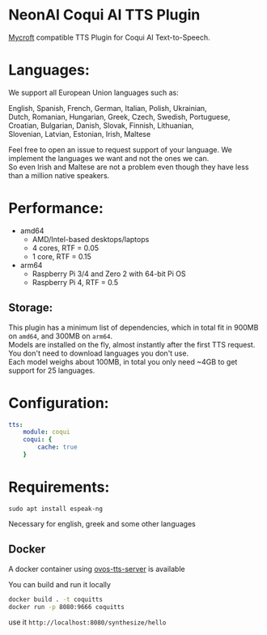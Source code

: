 # NeonAI Coqui AI TTS Plugin
[Mycroft](https://mycroft-ai.gitbook.io/docs/mycroft-technologies/mycroft-core/plugins) compatible
TTS Plugin for Coqui AI Text-to-Speech.

# Languages:
We support all European Union languages such as:

English, Spanish, French, German, Italian, Polish, Ukrainian, \
Dutch, Romanian, Hungarian, Greek, Czech, Swedish, Portuguese, \
Croatian, Bulgarian, Danish, Slovak, Finnish, Lithuanian, \
Slovenian, Latvian, Estonian, Irish, Maltese

Feel free to open an issue to request support of your language. We implement the languages we want and not the ones we can.\
So even Irish and Maltese are not a problem even though they have less than a million native speakers.

# Performance:

 - amd64
    - AMD/Intel-based desktops/laptops
    - 4 cores, RTF = 0.05
    - 1 core,  RTF = 0.15
 - arm64
    - Raspberry Pi 3/4 and Zero 2 with 64-bit Pi OS
    - Raspberry Pi 4, RTF = 0.5

## Storage:

This plugin has a minimum list of dependencies, which in total fit in 900MB on `amd64`, and 300MB on `arm64`.\
Models are installed on the fly, almost instantly after the first TTS request. You don't need to download languages you don't use.\
Each model weighs about 100MB, in total you only need ~4GB to get support for 25 languages.

# Configuration:
```yaml
tts:
    module: coqui
    coqui: {
        cache: true
    }
```
# Requirements:
`sudo apt install espeak-ng`

Necessary for english, greek and some other languages

## Docker

A docker container using [ovos-tts-server](https://github.com/OpenVoiceOS/ovos-tts-server) is available

You can build and run it locally

```bash
docker build . -t coquitts
docker run -p 8080:9666 coquitts
```

use it `http://localhost:8080/synthesize/hello`
